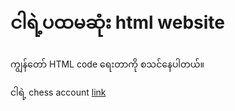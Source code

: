 <html>
  <body>
    <h1>ငါရဲ့ပထမဆုံး html website</h1>
    <p>ကျွန်တော် HTML code ရေးတာကို စသင်နေပါတယ်။</p>
    <p>ငါရဲ့ chess account <a href="https://www.chess.com/member/kirayosuke16">link</a>
  </body>
</html>
